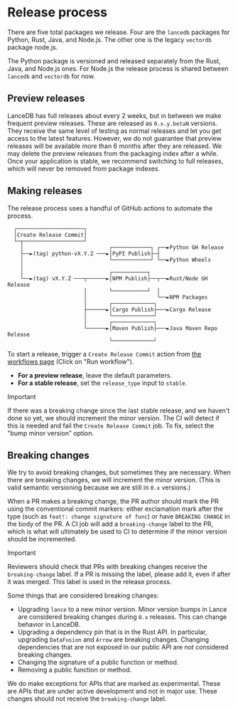 # Release process

There are five total packages we release. Four are the `lancedb` packages
for Python, Rust, Java, and Node.js. The other one is the legacy `vectordb`
package node.js.

The Python package is versioned and released separately from the Rust, Java, and Node.js
ones. For Node.js the release process is shared between `lancedb` and
`vectordb` for now.

## Preview releases

LanceDB has full releases about every 2 weeks, but in between we make frequent
preview releases. These are released as `0.x.y.betaN` versions. They receive the
same level of testing as normal releases and let you get access to the latest
features. However, we do not guarantee that preview releases will be available
more than 6 months after they are released. We may delete the preview releases
from the packaging index after a while. Once your application is stable, we
recommend switching to full releases, which will never be removed from package
indexes.

## Making releases

The release process uses a handful of GitHub actions to automate the process.

```text
  ┌─────────────────────┐
  │Create Release Commit│
  └─┬───────────────────┘
    │                           ┌────────────┐ ┌──►Python GH Release
    ├──►(tag) python-vX.Y.Z ───►│PyPI Publish├─┤
    │                           └────────────┘ └──►Python Wheels
    │
    │                           ┌───────────┐
    └──►(tag) vX.Y.Z ───┬──────►│NPM Publish├──┬──►Rust/Node GH Release
                        │       └───────────┘  │
                        │                      └──►NPM Packages
                        │       ┌─────────────┐
                        ├──────►│Cargo Publish├───►Cargo Release
                        │       └─────────────┘
                        │       ┌─────────────┐
                        └──────►│Maven Publish├───►Java Maven Repo Release
                                └─────────────┘
```

To start a release, trigger a `Create Release Commit` action from
[the workflows page](https://github.com/lancedb/lancedb/actions/workflows/make-release-commit.yml)
(Click on "Run workflow").

* **For a preview release**, leave the default parameters.
* **For a stable release**, set the `release_type` input to `stable`.

> [!IMPORTANT]
> If there was a breaking change since the last stable release, and we haven't
> done so yet, we should increment the minor version. The CI will detect if this
> is needed and fail the `Create Release Commit` job. To fix, select the
> "bump minor version" option.

## Breaking changes

We try to avoid breaking changes, but sometimes they are necessary. When there
are breaking changes, we will increment the minor version. (This is valid
semantic versioning because we are still in `0.x` versions.)

When a PR makes a breaking change, the PR author should mark the PR using the
conventional commit markers: either exclamation mark after the type
(such as `feat!: change signature of func`) or have `BREAKING CHANGE` in the
body of the PR. A CI job will add a `breaking-change` label to the PR, which is
what will ultimately be used to CI to determine if the minor version should be
incremented.

> [!IMPORTANT]
> Reviewers should check that PRs with breaking changes receive the `breaking-change`
> label. If a PR is missing the label, please add it, even if after it was merged.
> This label is used in the release process.

Some things that are considered breaking changes:

* Upgrading `lance` to a new minor version. Minor version bumps in Lance are
  considered breaking changes during `0.x` releases. This can change behavior
  in LanceDB.
* Upgrading a dependency pin that is in the Rust API. In particular, upgrading
  `DataFusion` and `Arrow` are breaking changes. Changing dependencies that are
  not exposed in our public API are not considered breaking changes.
* Changing the signature of a public function or method.
* Removing a public function or method.

We do make exceptions for APIs that are marked as experimental. These are APIs
that are under active development and not in major use. These changes should not
receive the `breaking-change` label.
